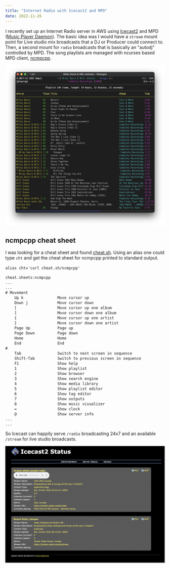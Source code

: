 ```yaml
---
title: "Internet Radio with Icecast2 and MPD"
date: 2022-11-26
---
```

I recently set up an Internet Radio server in AWS using [Icecast2](https://github.com/KDN-Cloud/icecast) and MPD ([Music Player Daemon](https://www.musicpd.org/)). The basic idea was I would have a `stream` mount point for Live studio mix broadcasts that a DJ or Producer could connect to. Then, a second mount for `radio` broadcasts that is basically an "autodj" controlled by MPD. The song playlists are managed with ncurses based MPD client, [ncmpcpp](https://rybczak.net/ncmpcpp/).

![ncmpcpp](https://raw.githubusercontent.com/KDN-Cloud/b.aklein.studio/main/_posts/img/ncmpcpp.png)

## ncmpcpp cheat sheet
I was looking for a cheat sheet and found [cheat.sh](https://github.com/chubin/cheat.sh). Using an alias one could type `cht` and get the cheat sheet for ncmpcpp printed to standard output.

`alias cht='curl cheat.sh/ncmpcpp'`

```
cheat.sheets:ncmpcpp
...
...
# Movement
    Up k               Move cursor up
    Down j             Move cursor down
    [                  Move cursor up one album
    ]                  Move cursor down one album
    {                  Move cursor up one artist
    }                  Move cursor down one artist
    Page Up            Page up
    Page Down          Page down
    Home               Home
    End                End
#
    Tab                Switch to next screen in sequence
    Shift-Tab          Switch to previous screen in sequence
    F1                 Show help
    1                  Show playlist
    2                  Show browser
    3                  Show search engine
    4                  Show media library
    5                  Show playlist editor
    6                  Show tag editor
    7                  Show outputs
    8                  Show music visualizer
    =                  Show clock
    @                  Show server info
...
...
```

So Icecast can happily serve `/radio` broadcasting 24x7 and an available `/stream` for live studio broadcasts.

![ncmpcpp](https://raw.githubusercontent.com/KDN-Cloud/b.aklein.studio/main/_posts/img/icecast_aklein_studio.png)
